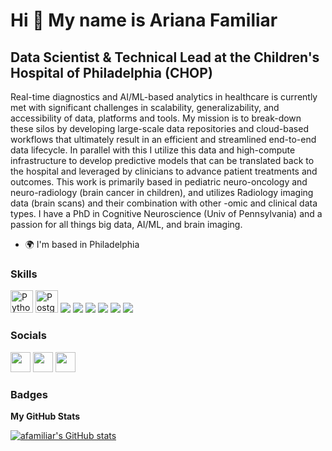 Hi 👋 My name is Ariana Familiar
================================

Data Scientist & Technical Lead at the Children's Hospital of Philadelphia (CHOP)
---------------------------------------------------------------------------------

Real-time diagnostics and AI/ML-based analytics in healthcare is currently met with significant challenges in scalability, generalizability, and accessibility of data, platforms and tools. My mission is to break-down these silos by developing large-scale data repositories and cloud-based workflows that ultimately result in an efficient and streamlined end-to-end data lifecycle. In parallel with this I utilize this data and high-compute infrastructure to develop predictive models that can be translated back to the hospital and leveraged by clinicians to advance patient treatments and outcomes. This work is primarily based in pediatric neuro-oncology and neuro-radiology (brain cancer in children), and utilizes Radiology imaging data (brain scans) and their combination with other -omic and clinical data types. I have a PhD in Cognitive Neuroscience (Univ of Pennsylvania) and a passion for all things big data, AI/ML, and brain imaging.

* 🌍  I'm based in Philadelphia

### Skills

<p align="left">
<a href="https://www.python.org/" target="_blank" rel="noreferrer"><img src="https://raw.githubusercontent.com/danielcranney/readme-generator/main/public/icons/skills/python-colored.svg" width="36" height="36" alt="Python" /></a>
<a href="https://www.postgresql.org/" target="_blank" rel="noreferrer"><img src="https://raw.githubusercontent.com/danielcranney/readme-generator/main/public/icons/skills/postgresql-colored.svg" width="36" height="36" alt="PostgreSQL" /></a>
<a href="https://aws.amazon.com/"><img src="https://skillicons.dev/icons?i=aws&theme=light" /></a>
<a href="https://www.docker.com/"><img src="https://skillicons.dev/icons?i=docker" /></a>
<a href="https://www.jenkins.io/"><img src="https://skillicons.dev/icons?i=jenkins&theme=light" /></a>
<a href="https://github.com/"><img src="https://skillicons.dev/icons?i=git" /></a>
<a href="https://www.r-project.org/"><img src="https://skillicons.dev/icons?i=r&theme=light" /></a>
<a href="https://www.tensorflow.org/"><img src="https://skillicons.dev/icons?i=tensorflow&theme=light" /></a>
</p>

### Socials

<p align="left"> <a href="https://www.github.com/afamiliar" target="_blank" rel="noreferrer"><img src="https://raw.githubusercontent.com/danielcranney/readme-generator/main/public/icons/socials/github.svg" width="32" height="32" /></a> <a href="https://www.linkedin.com/in/arianafamiliar" target="_blank" rel="noreferrer"><img src="https://raw.githubusercontent.com/danielcranney/readme-generator/main/public/icons/socials/linkedin.svg" width="32" height="32" /></a> <a href="https://www.twitter.com/FamiliarAriana" target="_blank" rel="noreferrer"><img src="https://raw.githubusercontent.com/danielcranney/readme-generator/main/public/icons/socials/twitter.svg" width="32" height="32" /></a></p>

### Badges

<b>My GitHub Stats</b>

<a href="http://www.github.com/afamiliar"><img src="https://github-readme-stats.vercel.app/api?username=afamiliar&show_icons=true&hide=&count_private=true&title_color=0891b2&text_color=ffffff&icon_color=0891b2&bg_color=1c1917&hide_border=true&show_icons=true" alt="afamiliar's GitHub stats" /></a>

